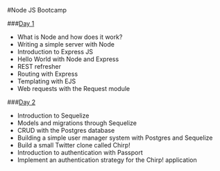 #Node JS Bootcamp

###[Day 1](day_one/)
- What is Node and how does it work?
- Writing a simple server with Node
- Introduction to Express JS
- Hello World with Node and Express
- REST refresher
- Routing with Express
- Templating with EJS
- Web requests with the Request module

###[Day 2](day_two/)
- Introduction to Sequelize
- Models and migrations through Sequelize
- CRUD with the Postgres database
- Building a simple user manager system with Postgres and Sequelize
- Build a small Twitter clone called Chirp!
- Introduction to authentication with Passport
- Implement an authentication strategy for the Chirp! application